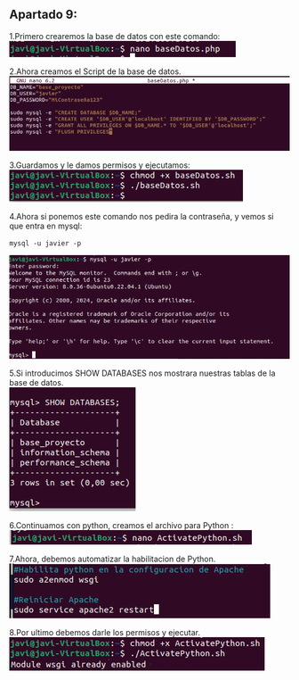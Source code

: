 ## Apartado 9:
1.Primero crearemos la base de datos con este comando:  
![Texto alternativo](./Fotos/e9/f7-7.png)

2.Ahora creamos el Script de la base de datos.
![Texto alternativo](./Fotos/e9/f7-8.png)

3.Guardamos y le damos permisos y ejecutamos:  
![Texto alternativo](./Fotos/e9/f7-9.png)

4.Ahora si ponemos este comando nos pedira la contraseña, y vemos si que entra en mysql:
```
mysql -u javier -p
```
![Texto alternativo](./Fotos/e9/f7-10.png)

5.Si introducimos SHOW DATABASES nos mostrara nuestras tablas de la base de datos.  
![Texto alternativo](./Fotos/e9/f7-11.png)

6.Continuamos con python, creamos el archivo para Python :
![Texto alternativo](./Fotos/e9/f9-1.png)

7.Ahora, debemos automatizar la habilitacion de Python. 
![Texto alternativo](./Fotos/e9/f9-2.png)

8.Por ultimo debemos darle los permisos y ejecutar. 
![Texto alternativo](./Fotos/e9/f9-3.png)




